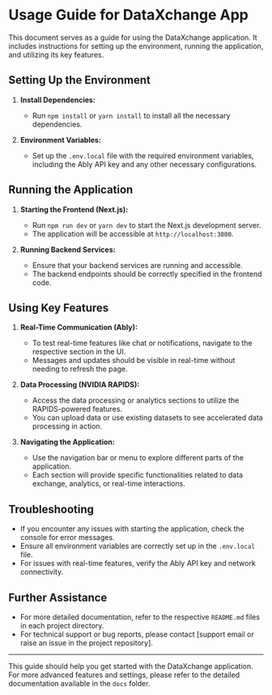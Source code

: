 # Usage Guide for DataXchange App

This document serves as a guide for using the DataXchange application. It includes instructions for setting up the environment, running the application, and utilizing its key features.

## Setting Up the Environment

1. **Install Dependencies:**
   - Run `npm install` or `yarn install` to install all the necessary dependencies.

2. **Environment Variables:**
   - Set up the `.env.local` file with the required environment variables, including the Ably API key and any other necessary configurations.

## Running the Application

1. **Starting the Frontend (Next.js):**
   - Run `npm run dev` or `yarn dev` to start the Next.js development server.
   - The application will be accessible at `http://localhost:3000`.

2. **Running Backend Services:**
   - Ensure that your backend services are running and accessible.
   - The backend endpoints should be correctly specified in the frontend code.

## Using Key Features

1. **Real-Time Communication (Ably):**
   - To test real-time features like chat or notifications, navigate to the respective section in the UI.
   - Messages and updates should be visible in real-time without needing to refresh the page.

2. **Data Processing (NVIDIA RAPIDS):**
   - Access the data processing or analytics sections to utilize the RAPIDS-powered features.
   - You can upload data or use existing datasets to see accelerated data processing in action.

3. **Navigating the Application:**
   - Use the navigation bar or menu to explore different parts of the application.
   - Each section will provide specific functionalities related to data exchange, analytics, or real-time interactions.

## Troubleshooting

- If you encounter any issues with starting the application, check the console for error messages.
- Ensure all environment variables are correctly set up in the `.env.local` file.
- For issues with real-time features, verify the Ably API key and network connectivity.

## Further Assistance

- For more detailed documentation, refer to the respective `README.md` files in each project directory.
- For technical support or bug reports, please contact [support email or raise an issue in the project repository].

---

This guide should help you get started with the DataXchange application. For more advanced features and settings, please refer to the detailed documentation available in the `docs` folder.
